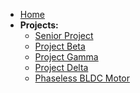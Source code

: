 <!-- _sidebar.md -->

* [Home](/)
* **Projects:**
    * [Senior Project](seniorProject2016.md)
    * [Project Beta](dualBatteryEBike.md)
    * [Project Gamma](eyeMouse.md)
    * [Project Delta](realTimeSuperResolution.md)
    * [Phaseless BLDC Motor](phaselessBLDCMotor.md)
